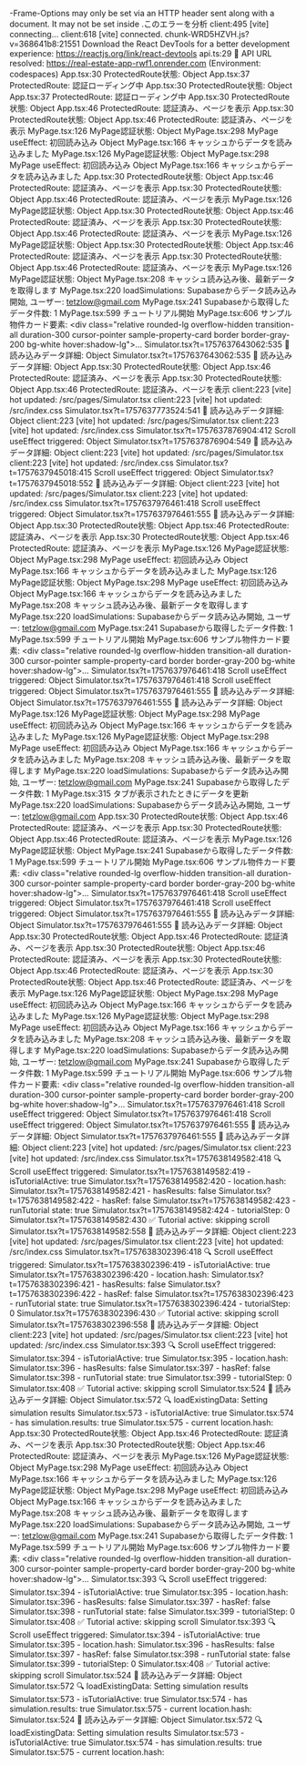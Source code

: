 -Frame-Options may only be set via an HTTP header sent along with a document. It may not be set inside <meta>.このエラーを分析
client:495 [vite] connecting...
client:618 [vite] connected.
chunk-WRD5HZVH.js?v=368641b8:21551 Download the React DevTools for a better development experience: https://reactjs.org/link/react-devtools
api.ts:29 🔧 API URL resolved: https://real-estate-app-rwf1.onrender.com (Environment: codespaces)
App.tsx:30 ProtectedRoute状態: Object
App.tsx:37 ProtectedRoute: 認証ローディング中
App.tsx:30 ProtectedRoute状態: Object
App.tsx:37 ProtectedRoute: 認証ローディング中
App.tsx:30 ProtectedRoute状態: Object
App.tsx:46 ProtectedRoute: 認証済み、ページを表示
App.tsx:30 ProtectedRoute状態: Object
App.tsx:46 ProtectedRoute: 認証済み、ページを表示
MyPage.tsx:126 MyPage認証状態: Object
MyPage.tsx:298 MyPage useEffect: 初回読み込み Object
MyPage.tsx:166 キャッシュからデータを読み込みました
MyPage.tsx:126 MyPage認証状態: Object
MyPage.tsx:298 MyPage useEffect: 初回読み込み Object
MyPage.tsx:166 キャッシュからデータを読み込みました
App.tsx:30 ProtectedRoute状態: Object
App.tsx:46 ProtectedRoute: 認証済み、ページを表示
App.tsx:30 ProtectedRoute状態: Object
App.tsx:46 ProtectedRoute: 認証済み、ページを表示
MyPage.tsx:126 MyPage認証状態: Object
App.tsx:30 ProtectedRoute状態: Object
App.tsx:46 ProtectedRoute: 認証済み、ページを表示
App.tsx:30 ProtectedRoute状態: Object
App.tsx:46 ProtectedRoute: 認証済み、ページを表示
MyPage.tsx:126 MyPage認証状態: Object
App.tsx:30 ProtectedRoute状態: Object
App.tsx:46 ProtectedRoute: 認証済み、ページを表示
App.tsx:30 ProtectedRoute状態: Object
App.tsx:46 ProtectedRoute: 認証済み、ページを表示
MyPage.tsx:126 MyPage認証状態: Object
MyPage.tsx:208 キャッシュ読み込み後、最新データを取得します
MyPage.tsx:220 loadSimulations: Supabaseからデータ読み込み開始, ユーザー: tetzlow@gmail.com
MyPage.tsx:241 Supabaseから取得したデータ件数: 1
MyPage.tsx:599 チュートリアル開始
MyPage.tsx:606 サンプル物件カード要素: <div class=​"relative rounded-lg overflow-hidden transition-all duration-300 cursor-pointer sample-property-card border border-gray-200 bg-white hover:​shadow-lg">​…​</div>​
Simulator.tsx?t=1757637643062:535 📖 読み込みデータ詳細: Object
Simulator.tsx?t=1757637643062:535 📖 読み込みデータ詳細: Object
App.tsx:30 ProtectedRoute状態: Object
App.tsx:46 ProtectedRoute: 認証済み、ページを表示
App.tsx:30 ProtectedRoute状態: Object
App.tsx:46 ProtectedRoute: 認証済み、ページを表示
client:223 [vite] hot updated: /src/pages/Simulator.tsx
client:223 [vite] hot updated: /src/index.css
Simulator.tsx?t=1757637773524:541 📖 読み込みデータ詳細: Object
client:223 [vite] hot updated: /src/pages/Simulator.tsx
client:223 [vite] hot updated: /src/index.css
Simulator.tsx?t=1757637876904:412 Scroll useEffect triggered: Object
Simulator.tsx?t=1757637876904:549 📖 読み込みデータ詳細: Object
client:223 [vite] hot updated: /src/pages/Simulator.tsx
client:223 [vite] hot updated: /src/index.css
Simulator.tsx?t=1757637945018:415 Scroll useEffect triggered: Object
Simulator.tsx?t=1757637945018:552 📖 読み込みデータ詳細: Object
client:223 [vite] hot updated: /src/pages/Simulator.tsx
client:223 [vite] hot updated: /src/index.css
Simulator.tsx?t=1757637976461:418 Scroll useEffect triggered: Object
Simulator.tsx?t=1757637976461:555 📖 読み込みデータ詳細: Object
App.tsx:30 ProtectedRoute状態: Object
App.tsx:46 ProtectedRoute: 認証済み、ページを表示
App.tsx:30 ProtectedRoute状態: Object
App.tsx:46 ProtectedRoute: 認証済み、ページを表示
MyPage.tsx:126 MyPage認証状態: Object
MyPage.tsx:298 MyPage useEffect: 初回読み込み Object
MyPage.tsx:166 キャッシュからデータを読み込みました
MyPage.tsx:126 MyPage認証状態: Object
MyPage.tsx:298 MyPage useEffect: 初回読み込み Object
MyPage.tsx:166 キャッシュからデータを読み込みました
MyPage.tsx:208 キャッシュ読み込み後、最新データを取得します
MyPage.tsx:220 loadSimulations: Supabaseからデータ読み込み開始, ユーザー: tetzlow@gmail.com
MyPage.tsx:241 Supabaseから取得したデータ件数: 1
MyPage.tsx:599 チュートリアル開始
MyPage.tsx:606 サンプル物件カード要素: <div class=​"relative rounded-lg overflow-hidden transition-all duration-300 cursor-pointer sample-property-card border border-gray-200 bg-white hover:​shadow-lg">​…​</div>​
Simulator.tsx?t=1757637976461:418 Scroll useEffect triggered: Object
Simulator.tsx?t=1757637976461:418 Scroll useEffect triggered: Object
Simulator.tsx?t=1757637976461:555 📖 読み込みデータ詳細: Object
Simulator.tsx?t=1757637976461:555 📖 読み込みデータ詳細: Object
MyPage.tsx:126 MyPage認証状態: Object
MyPage.tsx:298 MyPage useEffect: 初回読み込み Object
MyPage.tsx:166 キャッシュからデータを読み込みました
MyPage.tsx:126 MyPage認証状態: Object
MyPage.tsx:298 MyPage useEffect: 初回読み込み Object
MyPage.tsx:166 キャッシュからデータを読み込みました
MyPage.tsx:208 キャッシュ読み込み後、最新データを取得します
MyPage.tsx:220 loadSimulations: Supabaseからデータ読み込み開始, ユーザー: tetzlow@gmail.com
MyPage.tsx:241 Supabaseから取得したデータ件数: 1
MyPage.tsx:315 タブが表示されたときにデータを更新
MyPage.tsx:220 loadSimulations: Supabaseからデータ読み込み開始, ユーザー: tetzlow@gmail.com
App.tsx:30 ProtectedRoute状態: Object
App.tsx:46 ProtectedRoute: 認証済み、ページを表示
App.tsx:30 ProtectedRoute状態: Object
App.tsx:46 ProtectedRoute: 認証済み、ページを表示
MyPage.tsx:126 MyPage認証状態: Object
MyPage.tsx:241 Supabaseから取得したデータ件数: 1
MyPage.tsx:599 チュートリアル開始
MyPage.tsx:606 サンプル物件カード要素: <div class=​"relative rounded-lg overflow-hidden transition-all duration-300 cursor-pointer sample-property-card border border-gray-200 bg-white hover:​shadow-lg">​…​</div>​
Simulator.tsx?t=1757637976461:418 Scroll useEffect triggered: Object
Simulator.tsx?t=1757637976461:418 Scroll useEffect triggered: Object
Simulator.tsx?t=1757637976461:555 📖 読み込みデータ詳細: Object
Simulator.tsx?t=1757637976461:555 📖 読み込みデータ詳細: Object
App.tsx:30 ProtectedRoute状態: Object
App.tsx:46 ProtectedRoute: 認証済み、ページを表示
App.tsx:30 ProtectedRoute状態: Object
App.tsx:46 ProtectedRoute: 認証済み、ページを表示
App.tsx:30 ProtectedRoute状態: Object
App.tsx:46 ProtectedRoute: 認証済み、ページを表示
App.tsx:30 ProtectedRoute状態: Object
App.tsx:46 ProtectedRoute: 認証済み、ページを表示
MyPage.tsx:126 MyPage認証状態: Object
MyPage.tsx:298 MyPage useEffect: 初回読み込み Object
MyPage.tsx:166 キャッシュからデータを読み込みました
MyPage.tsx:126 MyPage認証状態: Object
MyPage.tsx:298 MyPage useEffect: 初回読み込み Object
MyPage.tsx:166 キャッシュからデータを読み込みました
MyPage.tsx:208 キャッシュ読み込み後、最新データを取得します
MyPage.tsx:220 loadSimulations: Supabaseからデータ読み込み開始, ユーザー: tetzlow@gmail.com
MyPage.tsx:241 Supabaseから取得したデータ件数: 1
MyPage.tsx:599 チュートリアル開始
MyPage.tsx:606 サンプル物件カード要素: <div class=​"relative rounded-lg overflow-hidden transition-all duration-300 cursor-pointer sample-property-card border border-gray-200 bg-white hover:​shadow-lg">​…​</div>​
Simulator.tsx?t=1757637976461:418 Scroll useEffect triggered: Object
Simulator.tsx?t=1757637976461:418 Scroll useEffect triggered: Object
Simulator.tsx?t=1757637976461:555 📖 読み込みデータ詳細: Object
Simulator.tsx?t=1757637976461:555 📖 読み込みデータ詳細: Object
client:223 [vite] hot updated: /src/pages/Simulator.tsx
client:223 [vite] hot updated: /src/index.css
Simulator.tsx?t=1757638149582:418 🔍 Scroll useEffect triggered:
Simulator.tsx?t=1757638149582:419   - isTutorialActive: true
Simulator.tsx?t=1757638149582:420   - location.hash: 
Simulator.tsx?t=1757638149582:421   - hasResults: false
Simulator.tsx?t=1757638149582:422   - hasRef: false
Simulator.tsx?t=1757638149582:423   - runTutorial state: true
Simulator.tsx?t=1757638149582:424   - tutorialStep: 0
Simulator.tsx?t=1757638149582:430 ✅ Tutorial active: skipping scroll
Simulator.tsx?t=1757638149582:558 📖 読み込みデータ詳細: Object
client:223 [vite] hot updated: /src/pages/Simulator.tsx
client:223 [vite] hot updated: /src/index.css
Simulator.tsx?t=1757638302396:418 🔍 Scroll useEffect triggered:
Simulator.tsx?t=1757638302396:419   - isTutorialActive: true
Simulator.tsx?t=1757638302396:420   - location.hash: 
Simulator.tsx?t=1757638302396:421   - hasResults: false
Simulator.tsx?t=1757638302396:422   - hasRef: false
Simulator.tsx?t=1757638302396:423   - runTutorial state: true
Simulator.tsx?t=1757638302396:424   - tutorialStep: 0
Simulator.tsx?t=1757638302396:430 ✅ Tutorial active: skipping scroll
Simulator.tsx?t=1757638302396:558 📖 読み込みデータ詳細: Object
client:223 [vite] hot updated: /src/pages/Simulator.tsx
client:223 [vite] hot updated: /src/index.css
Simulator.tsx:393 🔍 Scroll useEffect triggered:
Simulator.tsx:394   - isTutorialActive: true
Simulator.tsx:395   - location.hash: 
Simulator.tsx:396   - hasResults: false
Simulator.tsx:397   - hasRef: false
Simulator.tsx:398   - runTutorial state: true
Simulator.tsx:399   - tutorialStep: 0
Simulator.tsx:408 ✅ Tutorial active: skipping scroll
Simulator.tsx:524 📖 読み込みデータ詳細: Object
Simulator.tsx:572 🔍 loadExistingData: Setting simulation results
Simulator.tsx:573   - isTutorialActive: true
Simulator.tsx:574   - has simulation.results: true
Simulator.tsx:575   - current location.hash: 
App.tsx:30 ProtectedRoute状態: Object
App.tsx:46 ProtectedRoute: 認証済み、ページを表示
App.tsx:30 ProtectedRoute状態: Object
App.tsx:46 ProtectedRoute: 認証済み、ページを表示
MyPage.tsx:126 MyPage認証状態: Object
MyPage.tsx:298 MyPage useEffect: 初回読み込み Object
MyPage.tsx:166 キャッシュからデータを読み込みました
MyPage.tsx:126 MyPage認証状態: Object
MyPage.tsx:298 MyPage useEffect: 初回読み込み Object
MyPage.tsx:166 キャッシュからデータを読み込みました
MyPage.tsx:208 キャッシュ読み込み後、最新データを取得します
MyPage.tsx:220 loadSimulations: Supabaseからデータ読み込み開始, ユーザー: tetzlow@gmail.com
MyPage.tsx:241 Supabaseから取得したデータ件数: 1
MyPage.tsx:599 チュートリアル開始
MyPage.tsx:606 サンプル物件カード要素: <div class=​"relative rounded-lg overflow-hidden transition-all duration-300 cursor-pointer sample-property-card border border-gray-200 bg-white hover:​shadow-lg">​…​</div>​
Simulator.tsx:393 🔍 Scroll useEffect triggered:
Simulator.tsx:394   - isTutorialActive: true
Simulator.tsx:395   - location.hash: 
Simulator.tsx:396   - hasResults: false
Simulator.tsx:397   - hasRef: false
Simulator.tsx:398   - runTutorial state: false
Simulator.tsx:399   - tutorialStep: 0
Simulator.tsx:408 ✅ Tutorial active: skipping scroll
Simulator.tsx:393 🔍 Scroll useEffect triggered:
Simulator.tsx:394   - isTutorialActive: true
Simulator.tsx:395   - location.hash: 
Simulator.tsx:396   - hasResults: false
Simulator.tsx:397   - hasRef: false
Simulator.tsx:398   - runTutorial state: false
Simulator.tsx:399   - tutorialStep: 0
Simulator.tsx:408 ✅ Tutorial active: skipping scroll
Simulator.tsx:524 📖 読み込みデータ詳細: Object
Simulator.tsx:572 🔍 loadExistingData: Setting simulation results
Simulator.tsx:573   - isTutorialActive: true
Simulator.tsx:574   - has simulation.results: true
Simulator.tsx:575   - current location.hash: 
Simulator.tsx:524 📖 読み込みデータ詳細: Object
Simulator.tsx:572 🔍 loadExistingData: Setting simulation results
Simulator.tsx:573   - isTutorialActive: true
Simulator.tsx:574   - has simulation.results: true
Simulator.tsx:575   - current location.hash: 
